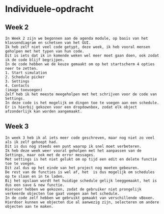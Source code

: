 # Individuele-opdracht

## Week 2
    In Week 2 zijn we begonnen aan de agenda module, op basis van het klassendiagram en schetsen van het GUI.
    Ik heb zelf niet veel code getypt, deze week, ik heb vooral mensen geholpen met het typen van hun code.
    Dit is iets dat ik in komende weken wel meer moet gaan doen, ook zodat ik de code blijf begrijpen.
    In de code hebben we de keuze gemaakt om op het startscherm 4 opties neer te zetten. 
    1. Start simulation
    2. Schedule picker
    3. Settings
    4. Contacts
    (image toevoegen)
    Zelf heb ik het meeste meegeholpen met het schrijven voor de code van Settings.
    In deze code is het mogelijk om dingen toe te voegen aan een schedule.
    Er is hierbij gekozen voor een dropdownbox, zodat elk object afzonderlijk kan worden aangemaakt.

## Week 3
    In week 3 heb ik al iets meer code geschreven, maar nog niet zo veel als ik zelf gehoopt had.
    Dit is dus nog steeds een punt waarop ik snel moet verbeteren.
    Ik heb deze week weer vooral geholpen met het aanpassen van de Settings, maar ook met de error messages.
    Met settings is het niet gelukt om op tijd een edit en delete functie toe te voegen.
    Dit zal dus op het einde van het project nog moeten gebeuren.
    De rest van de functies is wel af, het  is dus mogelijk om schedules op te slaan en in te laden.
    Bij het opslaan wordt het huidige schedule gelijk leeggemaakt, het is dus een save & new functie.
    Hiervoor hebben we gekozen, zodat de gebruiker niet prongelijk verkeerde objecten toe gaat voegen aan het schedule.
    In de code zelf hebben we gebruikt gemaakt van verschillende vBoxen.
    Hierdoor kunnen we objecten die al aanwezig zijn, selecteren om andere objecten aan te maken.
